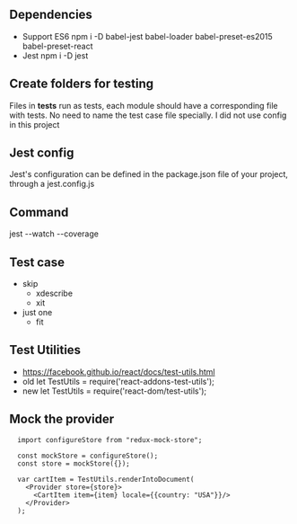 ## Dependencies
  - Support ES6
    npm i -D babel-jest babel-loader babel-preset-es2015 babel-preset-react
  - Jest 
    npm i -D jest
    
## Create folders for testing
  Files in __tests__ run as tests, each module should have a corresponding file with tests.
  No need to name the test case file specially.
  I did not use config in this project

## Jest config
  Jest's configuration can be defined in the package.json file of your project, through a jest.config.js 

## Command
  jest --watch --coverage

## Test case 
  - skip
    - xdescribe
    - xit
  - just one
    - fit

## Test Utilities 
  - https://facebook.github.io/react/docs/test-utils.html
  - old 
    let TestUtils = require('react-addons-test-utils');
  - new 
    let TestUtils = require('react-dom/test-utils');


## Mock the provider
```
  import configureStore from "redux-mock-store";

  const mockStore = configureStore();
  const store = mockStore({});

  var cartItem = TestUtils.renderIntoDocument(
    <Provider store={store}>
      <CartItem item={item} locale={{country: "USA"}}/>
    </Provider>
  );
```